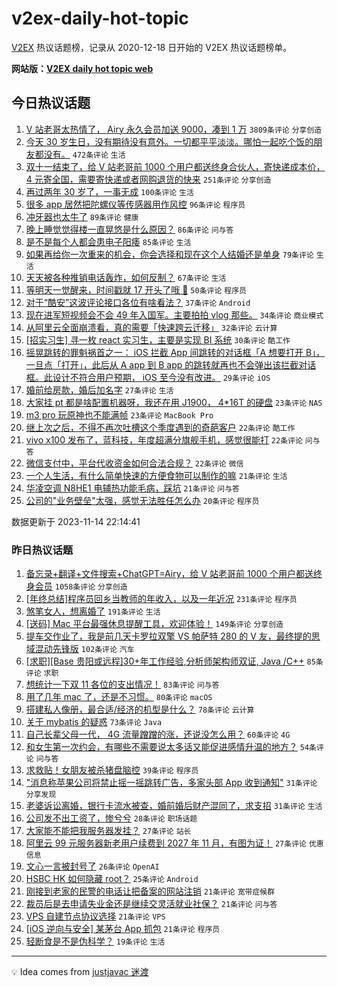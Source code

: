 # v2ex-daily-hot-topic

[V2EX](https://www.v2ex.com/) 热议话题榜，记录从 2020-12-18 日开始的 V2EX 热议话题榜单。

**网站版：[V2EX daily hot topic web](https://boojack.github.io/v2ex-daily-hot-topic-web/)**

## 今日热议话题

<!-- TODAY BEGIN -->

1. [V 站老哥太热情了， Airy 永久会员加送 9000，凑到 1 万](https://www.v2ex.com/t/991748) `3809条评论` `分享创造`
1. [今天 30 岁生日，没有期待没有意外。一切都平平淡淡。哪怕一起吃个饭的朋友都没有。](https://www.v2ex.com/t/991712) `472条评论` `生活`
1. [双十一结束了，给 V 站老哥前 1000 个用户都送终身合伙人，寄快递成本价， 4 元寄全国，需要寄快递或者网购退货的快来](https://www.v2ex.com/t/991755) `251条评论` `分享创造`
1. [再过两年 30 岁了，一事无成](https://www.v2ex.com/t/991743) `100条评论` `生活`
1. [很多 app 居然把陀螺仪等传感器用作风控](https://www.v2ex.com/t/991663) `96条评论` `程序员`
1. [冲牙器也太牛了](https://www.v2ex.com/t/991674) `89条评论` `健康`
1. [晚上睡觉觉得楼一直晃悠是什么原因？](https://www.v2ex.com/t/991691) `86条评论` `问与答`
1. [是不是每个人都会患电子阳痿](https://www.v2ex.com/t/991713) `85条评论` `生活`
1. [如果再给你一次重来的机会，你会选择和现在这个人结婚还是单身](https://www.v2ex.com/t/991704) `79条评论` `生活`
1. [天天被各种推销电话轰炸，如何反制？](https://www.v2ex.com/t/991734) `67条评论` `生活`
1. [等明天一觉醒来，时间戳就 17 开头了哦 🥰](https://www.v2ex.com/t/991933) `50条评论` `程序员`
1. [对于“酷安”这波评论接口各位有啥看法？](https://www.v2ex.com/t/991880) `37条评论` `Android`
1. [现在进军短视频会不会 49 年入国军。主要拍拍 vlog 那些。](https://www.v2ex.com/t/991670) `34条评论` `商业模式`
1. [从阿里云全面崩溃看，真的需要「快速跨云迁移」](https://www.v2ex.com/t/991920) `32条评论` `云计算`
1. [[招实习生] 寻一枚 react 实习生，主要是实现 BI 系统](https://www.v2ex.com/t/991724) `30条评论` `酷工作`
1. [摇晃跳转的罪魁祸首之一： iOS 拦截 App 间跳转的对话框「A 想要打开 B」，一旦点「打开」，此后从 A app 到 B app 的跳转就再也不会弹出该拦截对话框。此设计不符合用户预期， iOS 至今没有改进。](https://www.v2ex.com/t/991766) `29条评论` `iOS`
1. [婚前给房款，婚后加名字](https://www.v2ex.com/t/991787) `27条评论` `生活`
1. [大家挂 pt 都是啥配置机器呀，我还在用 J1900， 4*16T 的硬盘](https://www.v2ex.com/t/991777) `23条评论` `NAS`
1. [m3 pro 玩原神也不能满帧](https://www.v2ex.com/t/991685) `23条评论` `MacBook Pro`
1. [继上次之后，不得不再次吐槽这个季度遇到的奇葩客户](https://www.v2ex.com/t/991824) `22条评论` `酷工作`
1. [vivo x100 发布了，蓝科技，年度超满分旗舰手机，感觉很能打](https://www.v2ex.com/t/991764) `22条评论` `问与答`
1. [微信支付中，平台代收资金如何合法合规？](https://www.v2ex.com/t/991672) `22条评论` `微信`
1. [一个人生活，有什么简单快速的方便食物可以制作的嘛](https://www.v2ex.com/t/991745) `21条评论` `生活`
1. [华凌空调 N8HE1 电辅热功能毛病，踩坑](https://www.v2ex.com/t/991678) `21条评论` `问与答`
1. [公司的"业务壁垒"太强，感觉无法胜任怎么办](https://www.v2ex.com/t/991837) `20条评论` `程序员`

数据更新于 2023-11-14 22:14:41

<!-- TODAY END -->

### 昨日热议话题

<!-- YESTERDAY BEGIN -->

1. [备忘录+翻译+文件搜索+ChatGPT=Airy，给 V 站老哥前 1000 个用户都送终身会员](https://www.v2ex.com/t/991541) `1058条评论` `分享创造`
1. [[年终总结]程序员回乡当教师的年收入，以及一年近况](https://www.v2ex.com/t/991351) `231条评论` `程序员`
1. [煞笔女人，想离婚了](https://www.v2ex.com/t/991508) `191条评论` `生活`
1. [[送码] Mac 平台最强休息提醒工具，欢迎体验！](https://www.v2ex.com/t/991317) `149条评论` `分享创造`
1. [提车交作业了，我是前几天卡罗拉双擎 VS 帕萨特 280 的 V 友，最终提的思域混动先锋版](https://www.v2ex.com/t/991342) `102条评论` `汽车`
1. [[求职][Base 贵阳或远程]30+年工作经验,分析师架构师双证, Java /C++](https://www.v2ex.com/t/991415) `85条评论` `求职`
1. [想统计一下双 11 各位的支出情况！](https://www.v2ex.com/t/991389) `83条评论` `问与答`
1. [用了几年 mac 了，还是不习惯。](https://www.v2ex.com/t/991332) `80条评论` `macOS`
1. [搭建私人像册，最合适/经济的机型是什么？](https://www.v2ex.com/t/991318) `78条评论` `云计算`
1. [关于 mybatis 的疑惑](https://www.v2ex.com/t/991335) `73条评论` `Java`
1. [自己长辈父母一代， 4G 流量蹭蹭的涨，还说没怎么用？](https://www.v2ex.com/t/991517) `60条评论` `4G`
1. [和女生第一次约会，有哪些不需要说太多话又能促进感情升温的地方？](https://www.v2ex.com/t/991306) `54条评论` `问与答`
1. [求救贴！女朋友被杀猪盘脑控](https://www.v2ex.com/t/991560) `39条评论` `程序员`
1. ["消息称苹果公司将禁止摇一摇跳转广告，多家头部 App 收到通知"](https://www.v2ex.com/t/991592) `31条评论` `分享发现`
1. [老婆诉讼离婚，银行卡流水被查，婚前婚后财产混同了，求支招](https://www.v2ex.com/t/991559) `31条评论` `生活`
1. [公司发不出工资了，惨兮兮](https://www.v2ex.com/t/991359) `28条评论` `职场话题`
1. [大家能不能把我服务器发挂？](https://www.v2ex.com/t/991398) `27条评论` `站长`
1. [阿里云 99 元服务器新老用户续费到 2027 年 11 月，有图为证！](https://www.v2ex.com/t/991313) `27条评论` `优惠信息`
1. [文心一言被封号了](https://www.v2ex.com/t/991470) `26条评论` `OpenAI`
1. [HSBC HK 如何隐藏 root？](https://www.v2ex.com/t/991504) `25条评论` `Android`
1. [刚接到老家的民警的电话让把备案的网站注销](https://www.v2ex.com/t/991500) `21条评论` `宽带症候群`
1. [裁员后是去申请失业金还是继续交灵活就业社保？](https://www.v2ex.com/t/991362) `21条评论` `问与答`
1. [VPS 自建节点协议选择](https://www.v2ex.com/t/991340) `21条评论` `VPS`
1. [[iOS 逆向与安全] 某茅台 App 抓包](https://www.v2ex.com/t/991314) `21条评论` `程序员`
1. [轻断食是不是伪科学？](https://www.v2ex.com/t/991525) `19条评论` `生活`

<!-- YESTERDAY END -->

---

💡 Idea comes from [justjavac 迷渡](https://github.com/justjavac/)
